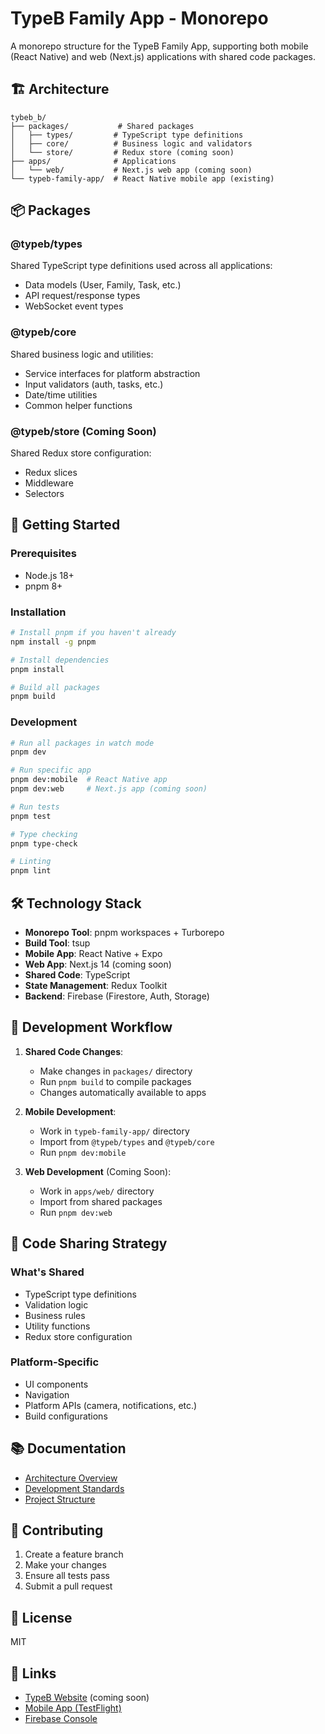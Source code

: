 # TypeB Family App - Monorepo

A monorepo structure for the TypeB Family App, supporting both mobile (React Native) and web (Next.js) applications with shared code packages.

## 🏗️ Architecture

```
tybeb_b/
├── packages/           # Shared packages
│   ├── types/         # TypeScript type definitions
│   ├── core/          # Business logic and validators
│   └── store/         # Redux store (coming soon)
├── apps/              # Applications
│   └── web/           # Next.js web app (coming soon)
└── typeb-family-app/  # React Native mobile app (existing)
```

## 📦 Packages

### @typeb/types
Shared TypeScript type definitions used across all applications:
- Data models (User, Family, Task, etc.)
- API request/response types
- WebSocket event types

### @typeb/core
Shared business logic and utilities:
- Service interfaces for platform abstraction
- Input validators (auth, tasks, etc.)
- Date/time utilities
- Common helper functions

### @typeb/store (Coming Soon)
Shared Redux store configuration:
- Redux slices
- Middleware
- Selectors

## 🚀 Getting Started

### Prerequisites
- Node.js 18+
- pnpm 8+

### Installation

```bash
# Install pnpm if you haven't already
npm install -g pnpm

# Install dependencies
pnpm install

# Build all packages
pnpm build
```

### Development

```bash
# Run all packages in watch mode
pnpm dev

# Run specific app
pnpm dev:mobile  # React Native app
pnpm dev:web     # Next.js app (coming soon)

# Run tests
pnpm test

# Type checking
pnpm type-check

# Linting
pnpm lint
```

## 🛠️ Technology Stack

- **Monorepo Tool**: pnpm workspaces + Turborepo
- **Build Tool**: tsup
- **Mobile App**: React Native + Expo
- **Web App**: Next.js 14 (coming soon)
- **Shared Code**: TypeScript
- **State Management**: Redux Toolkit
- **Backend**: Firebase (Firestore, Auth, Storage)

## 📝 Development Workflow

1. **Shared Code Changes**: 
   - Make changes in `packages/` directory
   - Run `pnpm build` to compile packages
   - Changes automatically available to apps

2. **Mobile Development**:
   - Work in `typeb-family-app/` directory
   - Import from `@typeb/types` and `@typeb/core`
   - Run `pnpm dev:mobile`

3. **Web Development** (Coming Soon):
   - Work in `apps/web/` directory
   - Import from shared packages
   - Run `pnpm dev:web`

## 🔄 Code Sharing Strategy

### What's Shared
- TypeScript type definitions
- Validation logic
- Business rules
- Utility functions
- Redux store configuration

### Platform-Specific
- UI components
- Navigation
- Platform APIs (camera, notifications, etc.)
- Build configurations

## 📚 Documentation

- [Architecture Overview](docs/architecture.md)
- [Development Standards](docs/development-standards.md)
- [Project Structure](docs/project-structure.md)

## 🤝 Contributing

1. Create a feature branch
2. Make your changes
3. Ensure all tests pass
4. Submit a pull request

## 📄 License

MIT

## 🔗 Links

- [TypeB Website](https://typebapp.com) (coming soon)
- [Mobile App (TestFlight)](https://testflight.apple.com/join/YOUR_CODE)
- [Firebase Console](https://console.firebase.google.com/project/typeb-family-app)